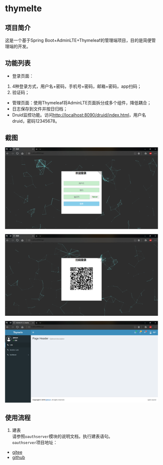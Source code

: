# thymelte

## 项目简介
这是一个基于Spring Boot+AdminLTE+Thymeleaf的管理端项目，目的是简便管理端的开发。
## 功能列表
- 登录页面：
1. 4种登录方式，用户名+密码，手机号+密码，邮箱+密码，app扫码；
2. 验证码；
- 管理页面：使用Thymeleaf将AdminLTE页面拆分成多个组件，降低耦合；
- 日志保存到文件并按日归档；
- Druid监控功能。访问[http://localhost:8090/druid/index.html](http://localhost:8090/druid/index.html)，用户名druid，密码12345678。

## 截图
![账号密码登录](screenshots/2018-04-22_030148.png)

![扫码登录](screenshots/2018-04-22_030158.png)

![主页面](screenshots/2018-04-22_030226.png)

## 使用流程
1. 建表  
请参照`oauthserver`模块的说明文档，执行建表语句。  
`oauthserver`项目地址：
- [gitee](https://gitee.com/jeesun/oauthserver)
- [github](https://github.com/jeesun/oauthserver)